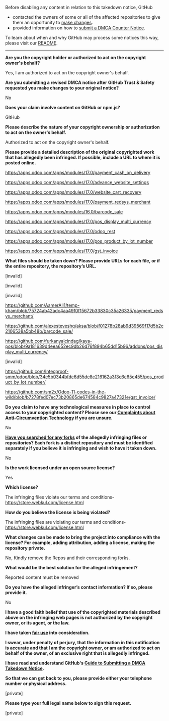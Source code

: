 Before disabling any content in relation to this takedown notice, GitHub
- contacted the owners of some or all of the affected repositories to give them an opportunity to [make changes](https://docs.github.com/en/github/site-policy/dmca-takedown-policy#a-how-does-this-actually-work).
- provided information on how to [submit a DMCA Counter Notice](https://docs.github.com/en/articles/guide-to-submitting-a-dmca-counter-notice).

To learn about when and why GitHub may process some notices this way, please visit our [README](https://github.com/github/dmca/blob/master/README.md#anatomy-of-a-takedown-notice).

---

**Are you the copyright holder or authorized to act on the copyright owner's behalf?**

Yes, I am authorized to act on the copyright owner's behalf.

**Are you submitting a revised DMCA notice after GitHub Trust & Safety requested you make changes to your original notice?**

No

**Does your claim involve content on GitHub or npm.js?**

GitHub

**Please describe the nature of your copyright ownership or authorization to act on the owner's behalf.**

Authorized to act on the copyright owner's behalf.

**Please provide a detailed description of the original copyrighted work that has allegedly been infringed. If possible, include a URL to where it is posted online.**

https://apps.odoo.com/apps/modules/17.0/payment_cash_on_delivery

https://apps.odoo.com/apps/modules/17.0/advance_website_settings

https://apps.odoo.com/apps/modules/17.0/website_cart_recovery

https://apps.odoo.com/apps/modules/17.0/payment_redsys_merchant

https://apps.odoo.com/apps/modules/16.0/barcode_sale

https://apps.odoo.com/apps/modules/17.0/pos_display_multi_currency

https://apps.odoo.com/apps/modules/17.0/odoo_rest

https://apps.odoo.com/apps/modules/17.0/pos_product_by_lot_number

https://apps.odoo.com/apps/modules/17.0/gst_invoice

**What files should be taken down? Please provide URLs for each file, or if the entire repository, the repository’s URL.**

[invalid]

[invalid]

[invalid]

https://github.com/AamerAli1/temp-kham/blob/75724ab42adc4aa49f0f15672b33830c35a26335/payment_redsys_merchant/

https://github.com/alexesteveshq/aksa/blob/f01278b28ab9d39569f17d5b2c2106538a5bb48b/barcode_sale/

https://github.com/furkanyalcindag/kaya-pos/blob/9a181639d4eea652ec9db26d76f894b65dd15b96/addons/pos_display_multi_currency/

[invalid]

https://github.com/Intecproof-smm/odoo/blob/34e5b0344bfdc6d55de8c216162a3f3c6c65e455/pos_product_by_lot_number/

https://github.com/sm2x/Odoo-11-codes-in-the-wild/blob/b7278fed07ec73b20865de674584c9827a47321e/gst_invoice/ 

**Do you claim to have any technological measures in place to control access to your copyrighted content? Please see our <a href="https://docs.github.com/articles/guide-to-submitting-a-dmca-takedown-notice#complaints-about-anti-circumvention-technology">Complaints about Anti-Circumvention Technology</a> if you are unsure.**

No

**<a href="https://docs.github.com/articles/dmca-takedown-policy#b-what-about-forks-or-whats-a-fork">Have you searched for any forks</a> of the allegedly infringing files or repositories? Each fork is a distinct repository and must be identified separately if you believe it is infringing and wish to have it taken down.**

No

**Is the work licensed under an open source license?**

Yes

**Which license?**

The infringing files violate our terms and conditions- https://store.webkul.com/license.html

**How do you believe the license is being violated?**

The infringing files are violating our terms and conditions- https://store.webkul.com/license.html

**What changes can be made to bring the project into compliance with the license? For example, adding attribution, adding a license, making the repository private.**

No, Kindly remove the Repos and their corresponding forks.

**What would be the best solution for the alleged infringement?**

Reported content must be removed

**Do you have the alleged infringer’s contact information? If so, please provide it.**

No

**I have a good faith belief that use of the copyrighted materials described above on the infringing web pages is not authorized by the copyright owner, or its agent, or the law.**

**I have taken <a href="https://www.lumendatabase.org/topics/22">fair use</a> into consideration.**

**I swear, under penalty of perjury, that the information in this notification is accurate and that I am the copyright owner, or am authorized to act on behalf of the owner, of an exclusive right that is allegedly infringed.**

**I have read and understand GitHub's <a href="https://docs.github.com/articles/guide-to-submitting-a-dmca-takedown-notice/">Guide to Submitting a DMCA Takedown Notice</a>.**

**So that we can get back to you, please provide either your telephone number or physical address.**

[private]

**Please type your full legal name below to sign this request.**

[private]
